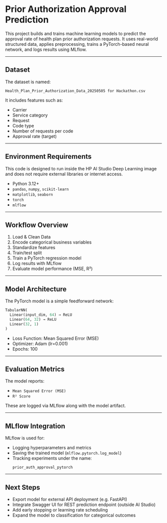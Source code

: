 
# Prior Authorization Approval Prediction

This project builds and trains machine learning models to predict the approval rate of health plan prior authorization requests. It uses real-world structured data, applies preprocessing, trains a PyTorch-based neural network, and logs results using MLflow.

---

## Dataset

The dataset is named:

```
Health_Plan_Prior_Authorization_Data_20250505 for Hackathon.csv
```

It includes features such as:

- Carrier
- Service category
- Request
- Code type
- Number of requests per code
- Approval rate (target)

---

## Environment Requirements

This code is designed to run inside the HP AI Studio Deep Learning image and does not require external libraries or internet access.

- Python 3.12+
- `pandas`, `numpy`, `scikit-learn`
- `matplotlib`, `seaborn`
- `torch`
- `mlflow`

---

## Workflow Overview

1. Load & Clean Data
2. Encode categorical business variables
3. Standardize features
4. Train/test split
5. Train a PyTorch regression model
6. Log results with MLflow
7. Evaluate model performance (MSE, R²)

---

## Model Architecture

The PyTorch model is a simple feedforward network:

```python
TabularNN(
  Linear(input_dim, 64) → ReLU
  Linear(64, 32) → ReLU
  Linear(32, 1)
)
```

- Loss Function: Mean Squared Error (MSE)
- Optimizer: Adam (lr=0.001)
- Epochs: 100

---

## Evaluation Metrics

The model reports:
- `Mean Squared Error (MSE)`
- `R² Score`

These are logged via MLflow along with the model artifact.

---

## MLflow Integration

MLflow is used for:

- Logging hyperparameters and metrics
- Saving the trained model (`mlflow.pytorch.log_model`)
- Tracking experiments under the name:
  ```
  prior_auth_approval_pytorch
  ```

---

## Next Steps

- Export model for external API deployment (e.g. FastAPI)
- Integrate Swagger UI for REST prediction endpoint (outside AI Studio)
- Add early stopping or learning rate scheduling
- Expand the model to classification for categorical outcomes
